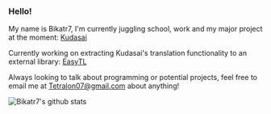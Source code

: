 ### Hello!

My name is Bikatr7, I'm currently juggling school, work and my major project at the moment: [Kudasai](https://github.com/Bikatr7/Kudasai)

Currently working on extracting Kudasai's translation functionality to an external library: [EasyTL](https://github.com/Bikatr7/EasyTL)

Always looking to talk about programming or potential projects, feel free to email me at [Tetralon07@gmail.com](mailto:Tetralon07@gmail.com) about anything!

![Bikatr7's github stats](https://bad-apple-github-readme.vercel.app/api?show_bg=1&username=Bikatr7)
